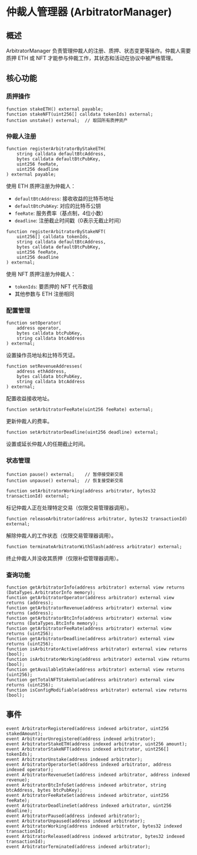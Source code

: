 # 仲裁人管理器 (ArbitratorManager)

## 概述
ArbitratorManager 负责管理仲裁人的注册、质押、状态变更等操作。仲裁人需要质押 ETH 或 NFT 才能参与仲裁工作，其状态和活动在协议中被严格管理。

## 核心功能

### 质押操作

```solidity
function stakeETH() external payable;
function stakeNFT(uint256[] calldata tokenIds) external;
function unstake() external;  // 取回所有质押资产
```

### 仲裁人注册

```solidity
function registerArbitratorByStakeETH(
    string calldata defaultBtcAddress,
    bytes calldata defaultBtcPubKey,
    uint256 feeRate,
    uint256 deadline
) external payable;
```
使用 ETH 质押注册为仲裁人：
- `defaultBtcAddress`: 接收收益的比特币地址
- `defaultBtcPubKey`: 对应的比特币公钥
- `feeRate`: 服务费率（基点制，4位小数）
- `deadline`: 注册截止时间戳（0表示无截止时间）

```solidity
function registerArbitratorByStakeNFT(
    uint256[] calldata tokenIds,
    string calldata defaultBtcAddress,
    bytes calldata defaultBtcPubKey,
    uint256 feeRate,
    uint256 deadline
) external;
```
使用 NFT 质押注册为仲裁人：
- `tokenIds`: 要质押的 NFT 代币数组
- 其他参数与 ETH 注册相同

### 配置管理

```solidity
function setOperator(
    address operator,
    bytes calldata btcPubKey,
    string calldata btcAddress
) external;
```
设置操作员地址和比特币凭证。

```solidity
function setRevenueAddresses(
    address ethAddress,
    bytes calldata btcPubKey,
    string calldata btcAddress
) external;
```
配置收益接收地址。

```solidity
function setArbitratorFeeRate(uint256 feeRate) external;
```
更新仲裁人的费率。

```solidity
function setArbitratorDeadline(uint256 deadline) external;
```
设置或延长仲裁人的任期截止时间。

### 状态管理

```solidity
function pause() external;    // 暂停接受新交易
function unpause() external;  // 恢复接受新交易
```

```solidity
function setArbitratorWorking(address arbitrator, bytes32 transactionId) external;
```
标记仲裁人正在处理特定交易（仅限交易管理器调用）。

```solidity
function releaseArbitrator(address arbitrator, bytes32 transactionId) external;
```
解除仲裁人的工作状态（仅限交易管理器调用）。

```solidity
function terminateArbitratorWithSlash(address arbitrator) external;
```
终止仲裁人并没收其质押（仅限补偿管理器调用）。

### 查询功能

```solidity
function getArbitratorInfo(address arbitrator) external view returns (DataTypes.ArbitratorInfo memory);
function getArbitratorOperator(address arbitrator) external view returns (address);
function getArbitratorRevenue(address arbitrator) external view returns (address);
function getArbitratorBtcInfo(address arbitrator) external view returns (DataTypes.BtcInfo memory);
function getArbitratorFeeRate(address arbitrator) external view returns (uint256);
function getArbitratorDeadline(address arbitrator) external view returns (uint256);
function isArbitratorActive(address arbitrator) external view returns (bool);
function isArbitratorWorking(address arbitrator) external view returns (bool);
function getAvailableStake(address arbitrator) external view returns (uint256);
function getTotalNFTStakeValue(address arbitrator) external view returns (uint256);
function isConfigModifiable(address arbitrator) external view returns (bool);
```

## 事件

```solidity
event ArbitratorRegistered(address indexed arbitrator, uint256 stakedAmount);
event ArbitratorUnregistered(address indexed arbitrator);
event ArbitratorStakeETH(address indexed arbitrator, uint256 amount);
event ArbitratorStakeNFT(address indexed arbitrator, uint256[] tokenIds);
event ArbitratorUnstake(address indexed arbitrator);
event ArbitratorOperatorSet(address indexed arbitrator, address indexed operator);
event ArbitratorRevenueSet(address indexed arbitrator, address indexed revenue);
event ArbitratorBtcInfoSet(address indexed arbitrator, string btcAddress, bytes btcPubKey);
event ArbitratorFeeRateSet(address indexed arbitrator, uint256 feeRate);
event ArbitratorDeadlineSet(address indexed arbitrator, uint256 deadline);
event ArbitratorPaused(address indexed arbitrator);
event ArbitratorUnpaused(address indexed arbitrator);
event ArbitratorWorking(address indexed arbitrator, bytes32 indexed transactionId);
event ArbitratorReleased(address indexed arbitrator, bytes32 indexed transactionId);
event ArbitratorTerminated(address indexed arbitrator);
